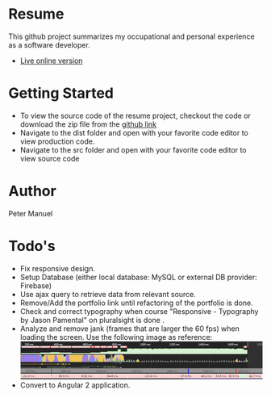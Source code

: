 # Resume
This github project summarizes my occupational and personal experience as a software developer.

 -  [Live online version](http://manueloverride.ddns.net:8090/Resume/)

# Getting Started
- To view the source code of the resume project, checkout the code or download the zip file from the [github link](https://github.com/peterjohnmanuel/Resume) 
- Navigate to the dist folder and open with your favorite code editor to view production code.
- Navigate to the src folder and open with your favorite code editor to view source code

# Author
Peter Manuel

# Todo's

- Fix responsive design.
- Setup Database (either local database: MySQL or external DB provider: Firebase)
- Use ajax query to retrieve data from relevant source.
- Remove/Add the portfolio link until refactoring of the portfolio is done.
- Check and correct typography when course "Responsive - Typography by Jason Pamental" on pluralsight is done .
- Analyze and remove jank (frames that are larger the 60 fps) when loading the screen. Use the following image as reference: ![alt tag](/readme_files/ResumeLoading.png)
- Convert to Angular 2 application.